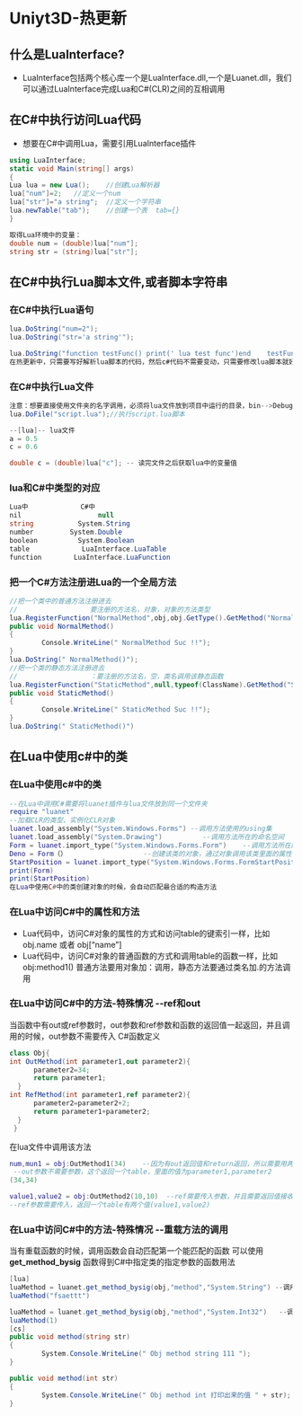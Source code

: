 # Uniyt3D-热更新

## 什么是LuaInterface?
* LuaInterface包括两个核心库一个是LuaInterface.dll,一个是Luanet.dll，我们可以通过LuaInterface完成Lua和C#(CLR)之间的互相调用

## 在C#中执行访问Lua代码
* 想要在C#中调用Lua，需要引用LuaInterface插件
```c#
using LuaInterface;
static void Main(string[] args)
{
Lua lua = new Lua();	//创建Lua解析器
lua["num"]=2;	//定义一个num
lua["str"]="a string";	//定义一个字符串
lua.newTable("tab");	//创建一个表  tab={}
}

取得Lua环境中的变量：
double num = (double)lua["num"];
string str = (string)lua["str"];
```
## 在C#中执行Lua脚本文件,或者脚本字符串

### 在C#中执行Lua语句
```c#
lua.DoString("num=2");
lua.DoString("str='a string'");

lua.DoString("function testFunc() print(' lua test func')end    testFunc() ");  --  加上一段lua程序并执行
在热更新中，只需要写好解析lua脚本的代码，然后c#代码不需要变动，只需要修改lua脚本就好，通过lua脚本控制游戏逻辑。
```
### 在C#中执行Lua文件
```c#
注意：想要直接使用文件夹的名字调用，必须将lua文件放到项目中运行的目录，bin-->Debug中
lua.DoFile("script.lua");//执行script.lua脚本

--[lua]-- lua文件  
a = 0.5
c = 0.6

double c = (double)lua["c"]; -- 读完文件之后获取lua中的变量值
```
### lua和C#中类型的对应

```c#
Lua中             C#中
nil 		          null
string 		     System.String
number 	       System.Double
boolean 	     System.Boolean
table		      LuaInterface.LuaTable
function 	    LuaInterface.LuaFunction
```

### 把一个C#方法注册进Lua的一个全局方法

```c#
//把一个类中的普通方法注册进去
//                  要注册的方法名，对象，对象的方法类型
lua.RegisterFunction("NormalMethod",obj,obj.GetType().GetMethod("NormalMethod"))
public void NormalMethod()
{
		Console.WriteLine(" NormalMethod Suc !!");
}
lua.DoString(" NormalMethod()");
//把一个类的静态方法注册进去
//                  ：要注册的方法名，空，类名调用该静态函数
lua.RegisterFunction("StaticMethod",null,typeof(ClassName).GetMethod("StaticMethod"))
public void StaticMethod()
{
		Console.WriteLine(" StaticMethod Suc !!");
}
lua.DoString(" StaticMethod()")
```
## 在Lua中使用c#中的类

### 在Lua中使用c#中的类
```lua
--在Lua中调用C#需要将luanet插件与lua文件放到同一个文件夹
require "luanet"        
--加载CLR的类型、实例化CLR对象
luanet.load_assembly("System.Windows.Forms") --调用方法使用的using集
luanet.load_assembly("System.Drawing")          --调用方法所在的命名空间
Form = luanet.import_type("System.Windows.Forms.Form")    --调用方法所在的类
Deno = Form（）                   --创建该类的对象，通过对象调用该类里面的属性与方法
StartPosition = luanet.import_type("System.Windows.Forms.FormStartPosition")
print(Form)
print(StartPosition)
在Lua中使用C#中的类创建对象的时候，会自动匹配最合适的构造方法
```
### 在Lua中访问C#中的属性和方法

* Lua代码中，访问C#对象的属性的方式和访问table的键索引一样，比如obj.name 或者 obj[“name”]
* Lua代码中，访问C#对象的普通函数的方式和调用table的函数一样，比如obj:method1()    普通方法要用对象加：调用，静态方法要通过类名加.的方法调用

### 在Lua中访问C#中的方法-特殊情况  --ref和out
当函数中有out或ref参数时，out参数和ref参数和函数的返回值一起返回，并且调用的时候，out参数不需要传入
C#函数定义
```c#
class Obj{
int OutMethod(int parameter1,out parameter2){
	  parameter2=34;
	  return parameter1;
  }
int RefMethod(int parameter1,ref parameter2){
	  parameter2=parameter2+2;
	  return parameter1+parameter2;
  }
 }
 ```
在lua文件中调用该方法
```lua
num,mun1 = obj:OutMethod1(34)    --因为有out返回值和return返回，所以需要用两个变量接收，只能有一个out参数，不然return返回的数会被最后一个out的数给覆盖
 --out参数不需要参数，这个返回一个table，里面的值为parameter1,parameter2
(34,34)

value1,value2 = obj:OutMethod2(10,10)  --ref需要传入参数，并且需要返回值接收，如果超过一个ref参数，返回值的值会被最后一个ref参数的值覆盖
--ref参数需要传入，返回一个table有两个值(value1,value2)
```
### 在Lua中访问C#中的方法-特殊情况 --重载方法的调用

当有重载函数的时候，调用函数会自动匹配第一个能匹配的函数
可以使用 __get_method_bysig__ 函数得到C#中指定类的指定参数的函数用法

```c#
[lua]
luaMethod = luanet.get_method_bysig(obj,"method","System.String") --调用字符串参数的重载函数
luaMethod("fsaettt")

luaMethod = luanet.get_method_bysig(obj,"method","System.Int32")   --调用int类型参数的重载函数
luaMethod(1)
[cs]
public void method(string str)
{
		System.Console.WriteLine(" Obj method string 111 ");
}

public void method(int str)
{
		System.Console.WriteLine(" Obj method int 打印出来的值 " + str);
}
```










